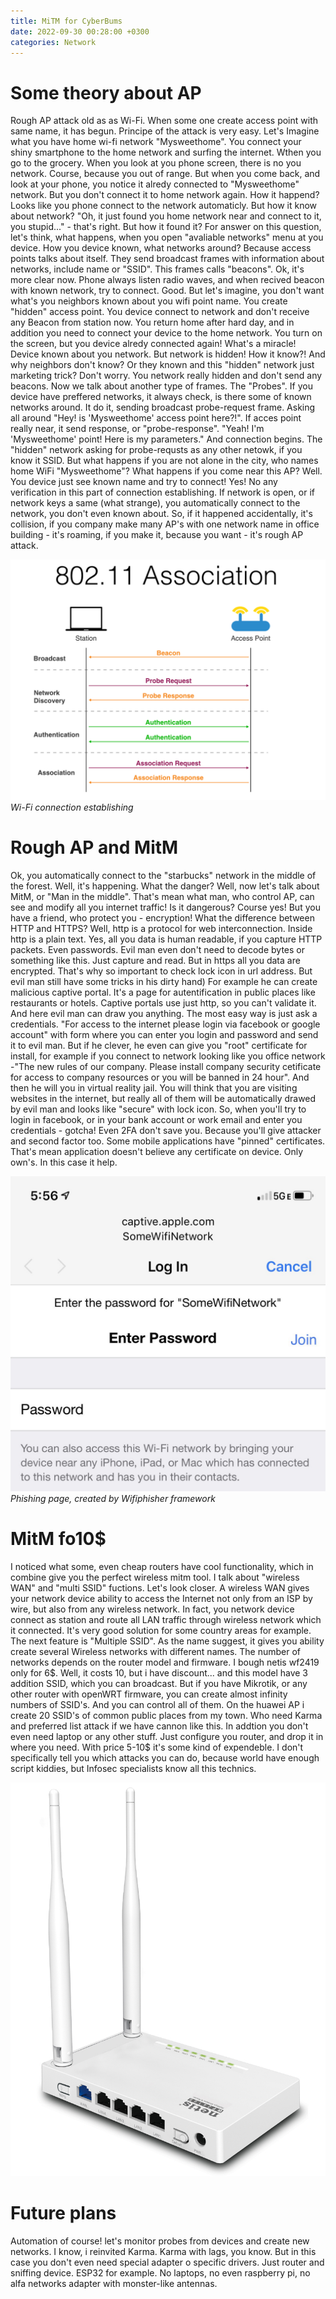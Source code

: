 ```yaml
---
title: MiTM for CyberBums
date: 2022-09-30 00:28:00 +0300
categories: Network
---
```


# Some theory about AP

Rough AP attack old as as Wi-Fi. When some one create access point with same name, it has begun. Principe of the attack is very easy. Let's Imagine what you have home wi-fi network "Mysweethome". You connect your shiny smartphone to the home network and surfing the internet. Wthen you go to the grocery. When you look at you phone screen, there is no you network. Course, because you out of range. But when you come back, and look at your phone, you notice it alredy connected to "Mysweethome" network. But you don't connect it to home network again. How it happend? Looks like you phone connect to the network automaticly. But how it know about network?  "Oh, it just found you home network near and connect to it, you stupid..." - that's right. But how it found it? For answer on this question, let's think, what happens, when you open "avaliable networks" menu at you device. How you device known, what networks around? Because access points talks about itself. They send broadcast frames with information about networks, include name or "SSID". This frames calls "beacons". Ok, it's more clear now. Phone always listen radio waves, and when recived beacon with known network, try to connect. Good. But let's imagine, you don't want what's you neighbors known about you wifi point name. You create "hidden" access point. You device connect to network and don't receive any Beacon from station now. You return home after hard day, and in addition you need to connect your device to the home network. You turn on the screen, but you device alredy connected again! What's a miracle! Device known about you network. But network is hidden! How it know?! And why neighbors don't know? Or they known and this "hidden" network just marketing trick? Don't worry. You network really hidden and don't send any beacons. Now we talk about another type of frames. The "Probes". If you device have preffered networks, it always check, is there some of known networks around. It do it, sending broadcast probe-request frame. Asking all around "Hey! is 'Mysweethome'  access point here?!". If acces point really near, it send response, or "probe-response". "Yeah! I'm 'Mysweethome' point! Here is my parameters." And connection begins. The "hidden" network asking for probe-requsts as any other netowk, if you know it SSID. But what happens if you are not alone in the city, who names home WiFi "Mysweethome"? What happens if you come near this AP? Well. You device just see known name and try to connect! Yes! No any verification in this part of connection establishing. If network is open, or if network keys a same (what strange), you automatically connect to the network, you don't even known about. So, if it happened accidentally, it's collision, if you company make many AP's with one network name in office building - it's roaming, if you make it, because you want - it's rough AP attack.

![handshake](/assets/images/wifi_bums/connection.png)
_Wi-Fi connection establishing_

# Rough AP and MitM
Ok, you automatically connect to the "starbucks" network in the middle of the forest. Well, it's happening. What the danger? Well, now let's talk about MitM, or "Man in the middle". That's mean what man, who control AP, can see and modify all you internet traffic! Is it dangerous? Course yes! But you have a friend, who protect you - encryption!  What the difference between HTTP and HTTPS? Well, http is a protocol for web interconnection. Inside http is a plain text. Yes, all you data is human readable, if you capture HTTP packets. Even passwords. Evil man even don't need to decode bytes or something like this. Just capture and read. But in https all you data are encrypted. That's why so important to check lock icon in url address. But evil man still have some tricks in his dirty hand) For example he can create malicious captive portal. It's a page for autentification in public places like restaurants or hotels. Captive portals use just http, so you can't validate it. And here evil man can draw you anything. The most easy way is just ask a credentials. "For access to the internet please login via facebook or google account" with form where you can enter you login and password and send it to evil man. But if he clever, he even can give you "root" certificate for install, for example if you connect to network looking like you office network  -"The new rules of our company. Please install company security cetificate for access to company resources or you will be banned in 24 hour". And then he will you in virtual reality jail. You will think that you are visiting websites in the internet, but really all of them will be automatically drawed by evil man and looks like "secure" with lock icon. So, when you'll try to login in facebook, or in your bank account or work email and enter you credentials - gotcha! Even 2FA don't save you. Because you'll give attacker and second factor too. Some mobile applications have "pinned" certificates. That's mean application doesn't believe any certificate on device. Only own's. In this case it help.

![Phishing](/assets/images/wifi_bums/phish.jpg)
_Phishing page, created by Wifiphisher framework_

# MitM fo10\$
I noticed what some, even cheap routers have cool functionality, which in combine give you the perfect wireless mitm tool. I talk about "wireless WAN" and "multi SSID" fuctions. Let's look closer. A wireless WAN gives your network device  ability  to access the Internet not only from an ISP by wire, but also from any wireless network. In fact, you network device connect as station and route all LAN traffic through wireless network which it connected. It's very good solution for some country areas for example. The next feature is "Multiple SSID". As the name suggest, it gives you ability create several Wireless networks with different names. The number of networks depends on the router model and firmware. I bough netis wf2419 only for 6\$. Well, it costs 10, but i have discount... and this model have 3 addition SSID, which you can broadcast. But if you have Mikrotik, or any other  router with openWRT firmware, you can create almost infinity numbers of SSID's. And you can control all of them. On the huawei AP i create 20 SSID's of common public places from my town. Who need Karma and preferred list attack if we have cannon like this. In addtion you don't even need laptop or any other stuff. Just configure you router, and drop it in where you need. With price 5-10\$ it's some kind of expendeble. I don't specifically tell you which attacks you can do, because world have enough script kiddies, but Infosec specialists know all this technics.

![Netis](/assets/images/wifi_bums/netis.jpg)


# Future plans

Automation of course! let's monitor probes from devices and create new networks. I know, i reinvited Karma. Karma with lags, you know. But in this case you don't even need special adapter o specific drivers. Just router and sniffing device. ESP32 for example. No laptops, no even raspberry pi, no alfa networks adapter with monster-like antennas.
